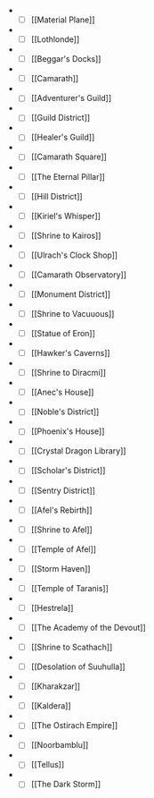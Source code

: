- - [ ] [[Material Plane]]
- - [ ] [[Lothlonde]]
- - [ ] [[Beggar's Docks]]
- - [ ] [[Camarath]]
- - [ ] [[Adventurer's Guild]]
- - [ ] [[Guild District]]
- - [ ] [[Healer's Guild]]
- - [ ] [[Camarath Square]]
- - [ ] [[The Eternal Pillar]]
- - [ ] [[Hill District]]
- - [ ] [[Kiriel's Whisper]]
- - [ ] [[Shrine to Kairos]]
- - [ ] [[Ulrach's Clock Shop]]
- - [ ] [[Camarath Observatory]]
- - [ ] [[Monument District]]
- - [ ] [[Shrine to Vacuuous]]
- - [ ] [[Statue of Eron]]
- - [ ] [[Hawker's Caverns]]
- - [ ] [[Shrine to Diracmi]]
- - [ ] [[Anec's House]]
- - [ ] [[Noble's District]]
- - [ ] [[Phoenix's House]]
- - [ ] [[Crystal Dragon Library]]
- - [ ] [[Scholar's District]]
- - [ ] [[Sentry District]]
- - [ ] [[Afel's Rebirth]]
- - [ ] [[Shrine to Afel]]
- - [ ] [[Temple of Afel]]
- - [ ] [[Storm Haven]]
- - [ ] [[Temple of Taranis]]
- - [ ] [[Hestrela]]
- - [ ] [[The Academy of the Devout]]
- - [ ] [[Shrine to Scathach]]
- - [ ] [[Desolation of Suuhulla]]
- - [ ] [[Kharakzar]]
- - [ ] [[Kaldera]]
- - [ ] [[The Ostirach Empire]]
- - [ ] [[Noorbamblu]]
- - [ ] [[Tellus]]
- - [ ] [[The Dark Storm]]